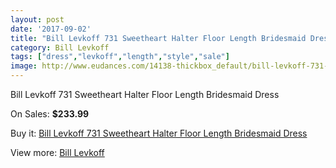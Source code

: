 ```yaml
---
layout: post
date: '2017-09-02'
title: "Bill Levkoff 731 Sweetheart Halter Floor Length Bridesmaid Dress"
category: Bill Levkoff
tags: ["dress","levkoff","length","style","sale"]
image: http://www.eudances.com/14138-thickbox_default/bill-levkoff-731-sweetheart-halter-floor-length-bridesmaid-dress.jpg
---
```

Bill Levkoff 731 Sweetheart Halter Floor Length Bridesmaid Dress

On Sales: **$233.99**
<a href="https://www.eudances.com/en/bill-levkoff/4242-bill-levkoff-731-sweetheart-halter-floor-length-bridesmaid-dress.html"><amp-img layout="responsive" width="600" height="600" src="//www.eudances.com/14138-thickbox_default/bill-levkoff-731-sweetheart-halter-floor-length-bridesmaid-dress.jpg" alt="Bill Levkoff 731 Sweetheart Halter Floor Length Bridesmaid Dress 0" /></a>
<a href="https://www.eudances.com/en/bill-levkoff/4242-bill-levkoff-731-sweetheart-halter-floor-length-bridesmaid-dress.html"><amp-img layout="responsive" width="600" height="600" src="//www.eudances.com/14139-thickbox_default/bill-levkoff-731-sweetheart-halter-floor-length-bridesmaid-dress.jpg" alt="Bill Levkoff 731 Sweetheart Halter Floor Length Bridesmaid Dress 1" /></a>

Buy it: [Bill Levkoff 731 Sweetheart Halter Floor Length Bridesmaid Dress](https://www.eudances.com/en/bill-levkoff/4242-bill-levkoff-731-sweetheart-halter-floor-length-bridesmaid-dress.html "Bill Levkoff 731 Sweetheart Halter Floor Length Bridesmaid Dress")

View more: [Bill Levkoff](https://www.eudances.com/en/57-bill-levkoff "Bill Levkoff")